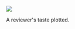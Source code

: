 ![](https://db-feed.s3.amazonaws.com/legacy/Screen_Shot_2017_12_01_at_4_48_00_PM-1512165001723.png)

A reviewer's taste plotted.
